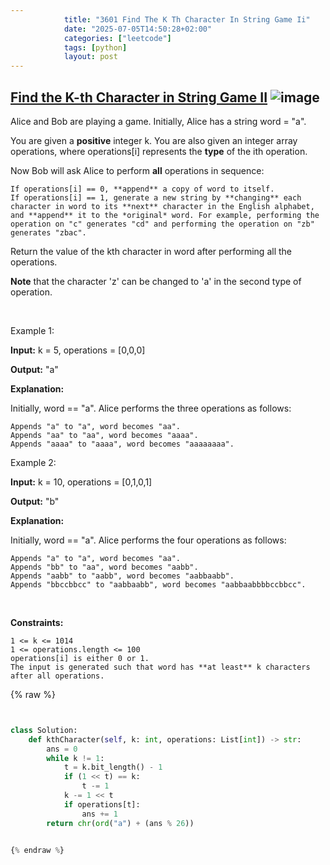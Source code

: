 ```yaml
---
            title: "3601 Find The K Th Character In String Game Ii"
            date: "2025-07-05T14:50:28+02:00"
            categories: ["leetcode"]
            tags: [python]
            layout: post
---
```

            
## [Find the K-th Character in String Game II](https://leetcode.com/problems/find-the-k-th-character-in-string-game-ii) ![image](https://img.shields.io/badge/Difficulty-Hard-red)

Alice and Bob are playing a game. Initially, Alice has a string word = "a".

You are given a **positive** integer k. You are also given an integer array operations, where operations[i] represents the **type** of the ith operation.

Now Bob will ask Alice to perform **all** operations in sequence:

	If operations[i] == 0, **append** a copy of word to itself.
	If operations[i] == 1, generate a new string by **changing** each character in word to its **next** character in the English alphabet, and **append** it to the *original* word. For example, performing the operation on "c" generates "cd" and performing the operation on "zb" generates "zbac".

Return the value of the kth character in word after performing all the operations.

**Note** that the character 'z' can be changed to 'a' in the second type of operation.

 

Example 1:

**Input:** k = 5, operations = [0,0,0]

**Output:** "a"

**Explanation:**

Initially, word == "a". Alice performs the three operations as follows:

	Appends "a" to "a", word becomes "aa".
	Appends "aa" to "aa", word becomes "aaaa".
	Appends "aaaa" to "aaaa", word becomes "aaaaaaaa".

Example 2:

**Input:** k = 10, operations = [0,1,0,1]

**Output:** "b"

**Explanation:**

Initially, word == "a". Alice performs the four operations as follows:

	Appends "a" to "a", word becomes "aa".
	Appends "bb" to "aa", word becomes "aabb".
	Appends "aabb" to "aabb", word becomes "aabbaabb".
	Appends "bbccbbcc" to "aabbaabb", word becomes "aabbaabbbbccbbcc".

 

**Constraints:**

	1 <= k <= 1014
	1 <= operations.length <= 100
	operations[i] is either 0 or 1.
	The input is generated such that word has **at least** k characters after all operations.

{% raw %}


```python


class Solution:
    def kthCharacter(self, k: int, operations: List[int]) -> str:
        ans = 0
        while k != 1:
            t = k.bit_length() - 1
            if (1 << t) == k:
                t -= 1
            k -= 1 << t
            if operations[t]:
                ans += 1
        return chr(ord("a") + (ans % 26))


{% endraw %}
